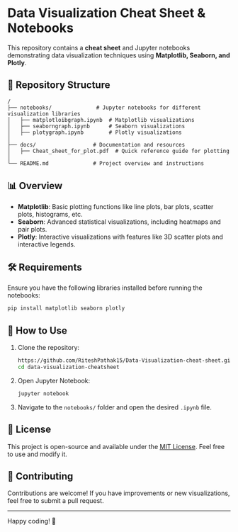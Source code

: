 # Data Visualization Cheat Sheet & Notebooks

This repository contains a **cheat sheet** and Jupyter notebooks demonstrating data visualization techniques using **Matplotlib, Seaborn, and Plotly**.

## 📂 Repository Structure
```
/ 
├── notebooks/              # Jupyter notebooks for different visualization libraries
│   ├── matplotloibgraph.ipynb  # Matplotlib visualizations
│   ├── seaborngraph.ipynb      # Seaborn visualizations
│   ├── plotygraph.ipynb        # Plotly visualizations
│
├── docs/                  # Documentation and resources
│   ├── Cheat_sheet_for_plot.pdf  # Quick reference guide for plotting
│
└── README.md              # Project overview and instructions
```

## 📊 Overview
- **Matplotlib**: Basic plotting functions like line plots, bar plots, scatter plots, histograms, etc.
- **Seaborn**: Advanced statistical visualizations, including heatmaps and pair plots.
- **Plotly**: Interactive visualizations with features like 3D scatter plots and interactive legends.

## 🛠️ Requirements
Ensure you have the following libraries installed before running the notebooks:
```bash
pip install matplotlib seaborn plotly
```

## 🚀 How to Use
1. Clone the repository:
   ```bash
   https://github.com/RiteshPathak15/Data-Visualization-cheat-sheet.git
   cd data-visualization-cheatsheet
   ```
2. Open Jupyter Notebook:
   ```bash
   jupyter notebook
   ```
3. Navigate to the `notebooks/` folder and open the desired `.ipynb` file.

## 📜 License
This project is open-source and available under the [MIT License](LICENSE). Feel free to use and modify it.

## 🤝 Contributing
Contributions are welcome! If you have improvements or new visualizations, feel free to submit a pull request.

---
Happy coding! 🚀
